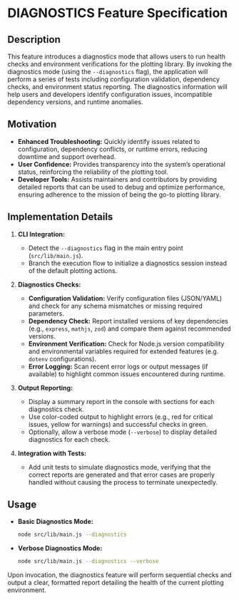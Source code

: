 # DIAGNOSTICS Feature Specification

## Description
This feature introduces a diagnostics mode that allows users to run health checks and environment verifications for the plotting library. By invoking the diagnostics mode (using the `--diagnostics` flag), the application will perform a series of tests including configuration validation, dependency checks, and environment status reporting. The diagnostics information will help users and developers identify configuration issues, incompatible dependency versions, and runtime anomalies.

## Motivation
- **Enhanced Troubleshooting:** Quickly identify issues related to configuration, dependency conflicts, or runtime errors, reducing downtime and support overhead.
- **User Confidence:** Provides transparency into the system’s operational status, reinforcing the reliability of the plotting tool.
- **Developer Tools:** Assists maintainers and contributors by providing detailed reports that can be used to debug and optimize performance, ensuring adherence to the mission of being the go-to plotting library.

## Implementation Details
1. **CLI Integration:**
   - Detect the `--diagnostics` flag in the main entry point (`src/lib/main.js`).
   - Branch the execution flow to initialize a diagnostics session instead of the default plotting actions.

2. **Diagnostics Checks:**
   - **Configuration Validation:** Verify configuration files (JSON/YAML) and check for any schema mismatches or missing required parameters.
   - **Dependency Check:** Report installed versions of key dependencies (e.g., `express`, `mathjs`, `zod`) and compare them against recommended versions.
   - **Environment Verification:** Check for Node.js version compatibility and environmental variables required for extended features (e.g. `dotenv` configurations).
   - **Error Logging:** Scan recent error logs or output messages (if available) to highlight common issues encountered during runtime.

3. **Output Reporting:**
   - Display a summary report in the console with sections for each diagnostics check.
   - Use color-coded output to highlight errors (e.g., red for critical issues, yellow for warnings) and successful checks in green.
   - Optionally, allow a verbose mode (`--verbose`) to display detailed diagnostics for each check.

4. **Integration with Tests:**
   - Add unit tests to simulate diagnostics mode, verifying that the correct reports are generated and that error cases are properly handled without causing the process to terminate unexpectedly.

## Usage
- **Basic Diagnostics Mode:**
   ```bash
   node src/lib/main.js --diagnostics
   ```
- **Verbose Diagnostics Mode:**
   ```bash
   node src/lib/main.js --diagnostics --verbose
   ```

Upon invocation, the diagnostics feature will perform sequential checks and output a clear, formatted report detailing the health of the current plotting environment.

